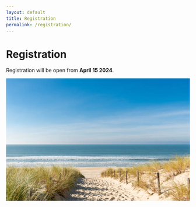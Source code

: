 ```yaml
---
layout: default
title: Registration
permalink: /registration/
---
```


# Registration
Registration will be open from **April 15 2024**.

![Arcachon](/assets/img/plage_oceane.jpg)
